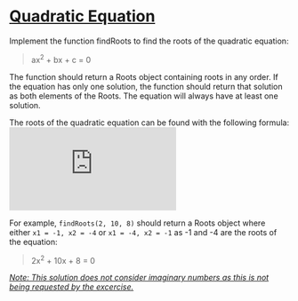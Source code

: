 # [Quadratic Equation](https://www.testdome.com/questions/java/quadratic-equation/84851 "Quadratic Equation")

Implement the function findRoots to find the roots of the quadratic equation:

> ax<sup>2</sup> + bx + c = 0

The function should return a Roots object containing roots in any order. If the equation has only one solution, the function should return that solution as both elements of the Roots. The equation will always have at least one solution.

The roots of the quadratic equation can be found with the following formula: ![\Large x=\frac{-b\pm\sqrt{b^2-4ac}}{2a}](https://latex.codecogs.com/svg.latex?x%3D%5Cfrac%7B-b%5Cpm%5Csqrt%7Bb%5E2-4ac%7D%7D%7B2a%7D)

For example, `findRoots(2, 10, 8)` should return a Roots object where either `x1 = -1, x2 = -4` or `x1 = -4, x2 = -1` as -1 and -4 are the roots of the equation:

> 2x<sup>2</sup> + 10x + 8 = 0

<ins>

*Note: This solution does not consider imaginary numbers as this is not being requested by the excercise.*

</ins>